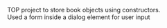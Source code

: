 TOP project to store book objects using constructors.  
Used a form inside a dialog element for user input
